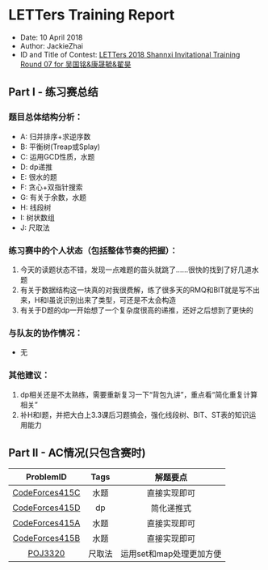 # LETTers Training Report

- Date: 10 April 2018
- Author: JackieZhai
- ID and Title of Contest: [LETTers 2018 Shannxi Invitational Training Round 07 for 吴国铭&康晟毓&翟昊](https://vjudge.net/contest/221535)

## Part I - 练习赛总结

### 题目总体结构分析：

- A: 归并排序+求逆序数
- B: 平衡树(Treap或Splay)
- C: 运用GCD性质，水题
- D: dp递推
- E: 很水的题
- F: 贪心+双指针搜索
- G: 有关于余数，水题
- H: 线段树
- I: 树状数组
- J: 尺取法

### 练习赛中的个人状态（包括整体节奏的把握）：

1. 今天的读题状态不错，发现一点难题的苗头就跳了……很快的找到了好几道水题
2. 有关于数据结构这一块真的对我很费解，练了很多天的RMQ和BIT就是写不出来，H和I虽说识别出来了类型，可还是不太会构造
3. 有关于D题的dp一开始想了一个复杂度很高的递推，还好之后想到了更快的

### 与队友的协作情况：

- 无

### 其他建议：

1. dp相关还是不太熟练，需要重新复习一下“背包九讲”，重点看“简化重复计算相关”
2. 补H和I题，并把大白上3.3课后习题搞会，强化线段树、BIT、ST表的知识运用能力

## Part II - AC情况(只包含赛时)

| ProblemID | Tags | 解题要点 | 
| :-: | :-: | :-: | 
| [CodeForces415C](http://codeforces.com/problemset/problem/415/C) | 水题 | 直接实现即可 | 
| [CodeForces415D](http://codeforces.com/problemset/problem/415/D) | dp | 简化递推式 | 
| [CodeForces415A](http://codeforces.com/problemset/problem/415/A) | 水题 | 直接实现即可 | 
| [CodeForces415B](http://codeforces.com/problemset/problem/415/B) | 水题 | 直接实现即可 | 
| [POJ3320](http://poj.org/problem?id=3320) | 尺取法 | 运用set和map处理更加方便 | 